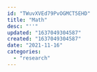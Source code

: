 ```yaml
---
id: "TWuvXVEd79PvOGMCT5EHD"
title: "Math"
desc: "''"
updated: "1637049304587"
created: "1637049304587"
date: "2021-11-16"
categories: 
  - "research"
---
```


